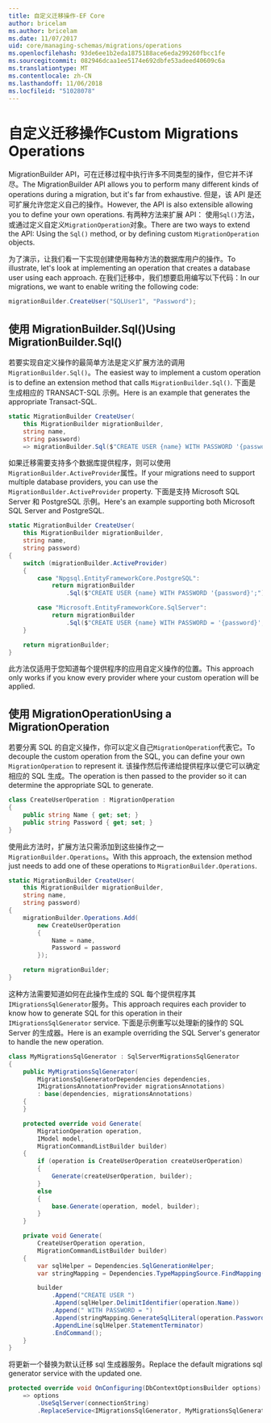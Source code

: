 ```yaml
---
title: 自定义迁移操作-EF Core
author: bricelam
ms.author: bricelam
ms.date: 11/07/2017
uid: core/managing-schemas/migrations/operations
ms.openlocfilehash: 93de6ee1b2eda1875188ace6eda299260fbcc1fe
ms.sourcegitcommit: 082946dcaa1ee5174e692dbfe53adeed40609c6a
ms.translationtype: MT
ms.contentlocale: zh-CN
ms.lasthandoff: 11/06/2018
ms.locfileid: "51028078"
---
```

<a name="custom-migrations-operations"></a><span data-ttu-id="a0676-102">自定义迁移操作</span><span class="sxs-lookup"><span data-stu-id="a0676-102">Custom Migrations Operations</span></span>
============================
<span data-ttu-id="a0676-103">MigrationBuilder API，可在迁移过程中执行许多不同类型的操作，但它并不详尽。</span><span class="sxs-lookup"><span data-stu-id="a0676-103">The MigrationBuilder API allows you to perform many different kinds of operations during a migration, but it's far from exhaustive.</span></span> <span data-ttu-id="a0676-104">但是，该 API 是还可扩展允许您定义自己的操作。</span><span class="sxs-lookup"><span data-stu-id="a0676-104">However, the API is also extensible allowing you to define your own operations.</span></span> <span data-ttu-id="a0676-105">有两种方法来扩展 API： 使用`Sql()`方法，或通过定义自定义`MigrationOperation`对象。</span><span class="sxs-lookup"><span data-stu-id="a0676-105">There are two ways to extend the API: Using the `Sql()` method, or by defining custom `MigrationOperation` objects.</span></span>

<span data-ttu-id="a0676-106">为了演示，让我们看一下实现创建使用每种方法的数据库用户的操作。</span><span class="sxs-lookup"><span data-stu-id="a0676-106">To illustrate, let's look at implementing an operation that creates a database user using each approach.</span></span> <span data-ttu-id="a0676-107">在我们迁移中，我们想要启用编写以下代码：</span><span class="sxs-lookup"><span data-stu-id="a0676-107">In our migrations, we want to enable writing the following code:</span></span>

``` csharp
migrationBuilder.CreateUser("SQLUser1", "Password");
```

<a name="using-migrationbuildersql"></a><span data-ttu-id="a0676-108">使用 MigrationBuilder.Sql()</span><span class="sxs-lookup"><span data-stu-id="a0676-108">Using MigrationBuilder.Sql()</span></span>
----------------------------
<span data-ttu-id="a0676-109">若要实现自定义操作的最简单方法是定义扩展方法的调用`MigrationBuilder.Sql()`。</span><span class="sxs-lookup"><span data-stu-id="a0676-109">The easiest way to implement a custom operation is to define an extension method that calls `MigrationBuilder.Sql()`.</span></span>
<span data-ttu-id="a0676-110">下面是生成相应的 TRANSACT-SQL 示例。</span><span class="sxs-lookup"><span data-stu-id="a0676-110">Here is an example that generates the appropriate Transact-SQL.</span></span>

``` csharp
static MigrationBuilder CreateUser(
    this MigrationBuilder migrationBuilder,
    string name,
    string password)
    => migrationBuilder.Sql($"CREATE USER {name} WITH PASSWORD '{password}';");
```

<span data-ttu-id="a0676-111">如果迁移需要支持多个数据库提供程序，则可以使用`MigrationBuilder.ActiveProvider`属性。</span><span class="sxs-lookup"><span data-stu-id="a0676-111">If your migrations need to support multiple database providers, you can use the `MigrationBuilder.ActiveProvider` property.</span></span> <span data-ttu-id="a0676-112">下面是支持 Microsoft SQL Server 和 PostgreSQL 示例。</span><span class="sxs-lookup"><span data-stu-id="a0676-112">Here's an example supporting both Microsoft SQL Server and PostgreSQL.</span></span>

``` csharp
static MigrationBuilder CreateUser(
    this MigrationBuilder migrationBuilder,
    string name,
    string password)
{
    switch (migrationBuilder.ActiveProvider)
    {
        case "Npgsql.EntityFrameworkCore.PostgreSQL":
            return migrationBuilder
                .Sql($"CREATE USER {name} WITH PASSWORD '{password}';");

        case "Microsoft.EntityFrameworkCore.SqlServer":
            return migrationBuilder
                .Sql($"CREATE USER {name} WITH PASSWORD = '{password}';");
    }

    return migrationBuilder;
}
```

<span data-ttu-id="a0676-113">此方法仅适用于您知道每个提供程序的应用自定义操作的位置。</span><span class="sxs-lookup"><span data-stu-id="a0676-113">This approach only works if you know every provider where your custom operation will be applied.</span></span>

<a name="using-a-migrationoperation"></a><span data-ttu-id="a0676-114">使用 MigrationOperation</span><span class="sxs-lookup"><span data-stu-id="a0676-114">Using a MigrationOperation</span></span>
---------------------------
<span data-ttu-id="a0676-115">若要分离 SQL 的自定义操作，你可以定义自己`MigrationOperation`代表它。</span><span class="sxs-lookup"><span data-stu-id="a0676-115">To decouple the custom operation from the SQL, you can define your own `MigrationOperation` to represent it.</span></span> <span data-ttu-id="a0676-116">该操作然后传递给提供程序以便它可以确定相应的 SQL 生成。</span><span class="sxs-lookup"><span data-stu-id="a0676-116">The operation is then passed to the provider so it can determine the appropriate SQL to generate.</span></span>

``` csharp
class CreateUserOperation : MigrationOperation
{
    public string Name { get; set; }
    public string Password { get; set; }
}
```

<span data-ttu-id="a0676-117">使用此方法时，扩展方法只需添加到这些操作之一`MigrationBuilder.Operations`。</span><span class="sxs-lookup"><span data-stu-id="a0676-117">With this approach, the extension method just needs to add one of these operations to `MigrationBuilder.Operations`.</span></span>

``` csharp
static MigrationBuilder CreateUser(
    this MigrationBuilder migrationBuilder,
    string name,
    string password)
{
    migrationBuilder.Operations.Add(
        new CreateUserOperation
        {
            Name = name,
            Password = password
        });

    return migrationBuilder;
}
```

<span data-ttu-id="a0676-118">这种方法需要知道如何在此操作生成的 SQL 每个提供程序其`IMigrationsSqlGenerator`服务。</span><span class="sxs-lookup"><span data-stu-id="a0676-118">This approach requires each provider to know how to generate SQL for this operation in their `IMigrationsSqlGenerator` service.</span></span> <span data-ttu-id="a0676-119">下面是示例重写以处理新的操作的 SQL Server 的生成器。</span><span class="sxs-lookup"><span data-stu-id="a0676-119">Here is an example overriding the SQL Server's generator to handle the new operation.</span></span>

``` csharp
class MyMigrationsSqlGenerator : SqlServerMigrationsSqlGenerator
{
    public MyMigrationsSqlGenerator(
        MigrationsSqlGeneratorDependencies dependencies,
        IMigrationsAnnotationProvider migrationsAnnotations)
        : base(dependencies, migrationsAnnotations)
    {
    }

    protected override void Generate(
        MigrationOperation operation,
        IModel model,
        MigrationCommandListBuilder builder)
    {
        if (operation is CreateUserOperation createUserOperation)
        {
            Generate(createUserOperation, builder);
        }
        else
        {
            base.Generate(operation, model, builder);
        }
    }

    private void Generate(
        CreateUserOperation operation,
        MigrationCommandListBuilder builder)
    {
        var sqlHelper = Dependencies.SqlGenerationHelper;
        var stringMapping = Dependencies.TypeMappingSource.FindMapping(typeof(string));

        builder
            .Append("CREATE USER ")
            .Append(sqlHelper.DelimitIdentifier(operation.Name))
            .Append(" WITH PASSWORD = ")
            .Append(stringMapping.GenerateSqlLiteral(operation.Password))
            .AppendLine(sqlHelper.StatementTerminator)
            .EndCommand();
    }
}
```

<span data-ttu-id="a0676-120">将更新一个替换为默认迁移 sql 生成器服务。</span><span class="sxs-lookup"><span data-stu-id="a0676-120">Replace the default migrations sql generator service with the updated one.</span></span>

``` csharp
protected override void OnConfiguring(DbContextOptionsBuilder options)
    => options
        .UseSqlServer(connectionString)
        .ReplaceService<IMigrationsSqlGenerator, MyMigrationsSqlGenerator>();
```
